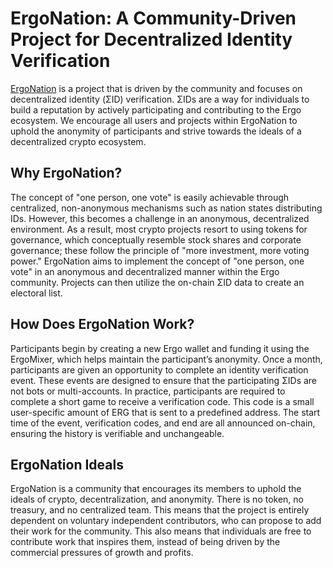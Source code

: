 # ErgoNation: A Community-Driven Project for Decentralized Identity Verification

[ErgoNation](https://ergonation.org/) is a project that is driven by the community and focuses on decentralized identity (ΣID) verification. ΣIDs are a way for individuals to build a reputation by actively participating and contributing to the Ergo ecosystem. We encourage all users and projects within ErgoNation to uphold the anonymity of participants and strive towards the ideals of a decentralized crypto ecosystem.

## Why ErgoNation?

The concept of "one person, one vote" is easily achievable through centralized, non-anonymous mechanisms such as nation states distributing IDs. However, this becomes a challenge in an anonymous, decentralized environment. As a result, most crypto projects resort to using tokens for governance, which conceptually resemble stock shares and corporate governance; these follow the principle of "more investment, more voting power." ErgoNation aims to implement the concept of "one person, one vote" in an anonymous and decentralized manner within the Ergo community. Projects can then utilize the on-chain ΣID data to create an electoral list.

## How Does ErgoNation Work?

Participants begin by creating a new Ergo wallet and funding it using the ErgoMixer, which helps maintain the participant’s anonymity. Once a month, participants are given an opportunity to complete an identity verification event. These events are designed to ensure that the participating ΣIDs are not bots or multi-accounts. In practice, participants are required to complete a short game to receive a verification code. This code is a small user-specific amount of ERG that is sent to a predefined address. The start time of the event, verification codes, and end are all announced on-chain, ensuring the history is verifiable and unchangeable.

## ErgoNation Ideals

ErgoNation is a community that encourages its members to uphold the ideals of crypto, decentralization, and anonymity. There is no token, no treasury, and no centralized team. This means that the project is entirely dependent on voluntary independent contributors, who can propose to add their work for the community. This also means that individuals are free to contribute work that inspires them, instead of being driven by the commercial pressures of growth and profits.
